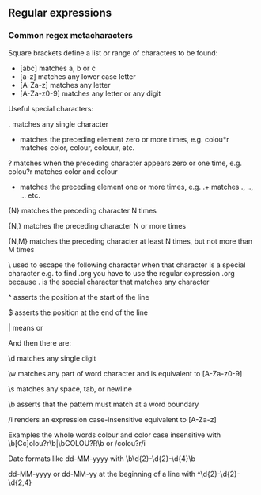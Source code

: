 ## Regular expressions
### Common regex metacharacters
Square brackets define a list or range of characters to be found:

- [abc] matches a, b or c
- [a-z] matches any lower case letter
- [A-Za-z] matches any letter
- [A-Za-z0-9] matches any letter or any digit

Useful special characters:

. matches any single character

* matches the preceding element zero or more times, e.g. colou*r matches color, colour, colouur, etc.

? matches when the preceding character appears zero or one time, e.g. colou?r matches color and colour

+ matches the preceding element one or more times, e.g. .+ matches ., .., ... etc.

{N} matches the preceding character N times

{N,} matches the preceding character N or more times

{N,M} matches the preceding character at least N times, but not more than M times

\ used to escape the following character when that character is a special character e.g. to find .org you have to use the regular expression \.org because . is the special character that matches any character

^ asserts the position at the start of the line

$ asserts the position at the end of the line

| means or

And then there are:

\d matches any single digit

\w matches any part of word character and is equivalent to [A-Za-z0-9]

\s matches any space, tab, or newline

\b asserts that the pattern must match at a word boundary

/i renders an expression case-insensitive equivalent to [A-Za-z]

Examples
the whole words colour and color case insensitive with \b[Cc]olou?r\b|\bCOLOU?R\b or /colou?r/i

Date formats like dd-MM-yyyy with \b\d{2}-\d{2}-\d{4}\b

dd-MM-yyyy or dd-MM-yy at the beginning of a line with ^\d{2}-\d{2}-\d{2,4}
